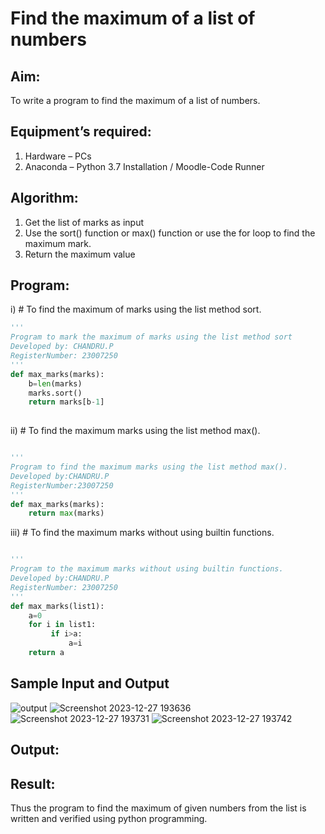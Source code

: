 # Find the maximum of a list of numbers
## Aim:
To write a program to find the maximum of a list of numbers.
## Equipment’s required:
1.	Hardware – PCs
2.	Anaconda – Python 3.7 Installation / Moodle-Code Runner
## Algorithm:
1.	Get the list of marks as input
2.	Use the sort() function or max() function or use the for loop to find the maximum mark.
3.	Return the maximum value
## Program:

i)	# To find the maximum of marks using the list method sort.
```Python
''' 
Program to mark the maximum of marks using the list method sort
Developed by: CHANDRU.P
RegisterNumber: 23007250
'''
def max_marks(marks):
    b=len(marks)
    marks.sort()
    return marks[b-1]
    


```

ii)	# To find the maximum marks using the list method max().
```Python

''' 
Program to find the maximum marks using the list method max().
Developed by:CHANDRU.P 
RegisterNumber:23007250 
'''
def max_marks(marks):
    return max(marks)

```

iii) # To find the maximum marks without using builtin functions.
```Python

''' 
Program to the maximum marks without using builtin functions.
Developed by:CHANDRU.P 
RegisterNumber: 23007250
'''
def max_marks(list1):
    a=0
    for i in list1:
         if i>a:
             a=i
    return a         

```
## Sample Input and Output
![output](./img/max_marks1.jpg) 
![Screenshot 2023-12-27 193636](https://github.com/chandru174642/FindMaximum/assets/139841798/af3344a1-7cd9-489d-a67c-dfef10c9e3f3)
![Screenshot 2023-12-27 193731](https://github.com/chandru174642/FindMaximum/assets/139841798/9eee93fe-60ca-4fce-aacf-025b29ad8175)
![Screenshot 2023-12-27 193742](https://github.com/chandru174642/FindMaximum/assets/139841798/7bcd7904-46b9-4007-9a9b-ccff82aa3b96)

## Output:

## Result:
Thus the program to find the maximum of given numbers from the list is written and verified using python programming.
